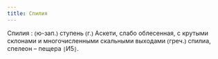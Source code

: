 ```yaml
---
title: Спилия
---
```


Спилия
: ⦅ю-зап.⦆ ступень ⦅г.⦆ Аскети, слабо облесенная, с крутыми склонами и многочисленными скальными выходами ⦅греч.⦆ спилиа, спелеон – пещера ⦃И5⦄.
